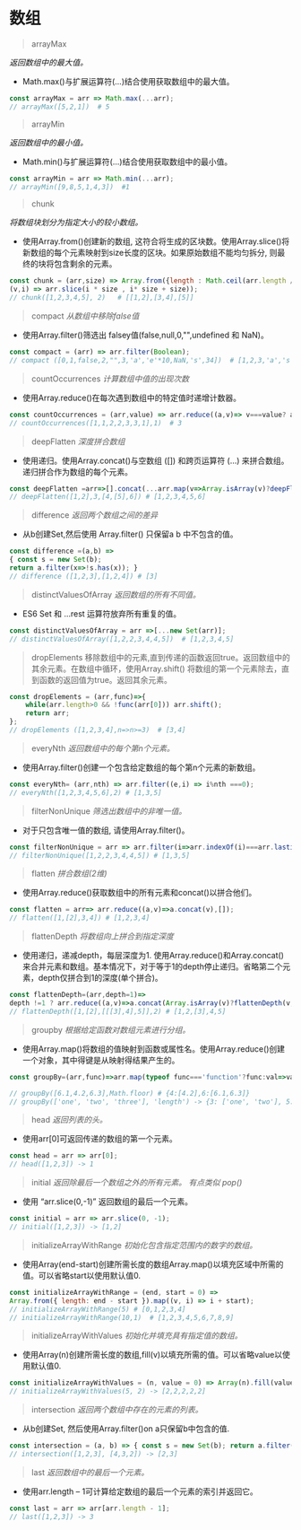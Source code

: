 # 数组

> arrayMax   

*返回数组中的最大值。*
* Math.max()与扩展运算符(...)结合使用获取数组中的最大值。 
```js
const arrayMax = arr => Math.max(...arr);
// arrayMax([5,2,1])  # 5
```  
> arrayMin  

*返回数组中的最小值。*
* Math.min()与扩展运算符(...)结合使用获取数组中的最小值。 
```js
const arrayMin = arr => Math.min(...arr);
// arrayMin([9,8,5,1,4,3])  #1
```

> chunk

*将数组块划分为指定大小的较小数组。*
* 使用Array.from()创建新的数组, 这符合将生成的区块数。使用Array.slice()将新数组的每个元素映射到size长度的区块。如果原始数组不能均匀拆分, 则最终的块将包含剩余的元素。
```js
const chunk = (arr,size) => Array.from({length : Math.ceil(arr.length / size)},
(v,i) => arr.slice(i * size , i* size + size)); 
// chunk([1,2,3,4,5], 2)   # [[1,2],[3,4],[5]]
```

> compact 
*从数组中移除false值*
* 使用Array.filter()筛选出 falsey值(false,null,0,"",undefined 和 NaN)。
```js
const compact = (arr) => arr.filter(Boolean);
// compact ([0,1,false,2,"",3,'a','e'*10,NaN,'s',34])  # [1,2,3,'a','s',34]
```

> countOccurrences
*计算数组中值的出现次数*
* 使用Array.reduce()在每次遇到数组中的特定值时递增计数器。

```js
const countOccurrences = (arr,value) => arr.reduce((a,v)=> v===value? a+1:a+0,0);
// countOccurrences([1,1,2,2,3,3,1],1)  # 3
```

> deepFlatten
*深度拼合数组*
* 使用递归。使用Array.concat()与空数组 ([]) 和跨页运算符 (…) 来拼合数组。递归拼合作为数组的每个元素。
```js
const deepFlatten =arr=>[].concat(...arr.map(v=>Array.isArray(v)?deepFlatten(v):v))
// deepFlatten([1,2],3,[4,[5],6]) # [1,2,3,4,5,6]
```
> difference 
*返回两个数组之间的差异*
* 从b创建Set,然后使用 Array.filter() 只保留a b 中不包含的值。
```js
const difference =(a,b) =>
{ const s = new Set(b);
return a.filter(x=>!s.has(x)); }
// difference ([1,2,3],[1,2,4]) # [3]
```

> distinctValuesOfArray
*返回数组的所有不同值。*
* ES6 Set 和 ...rest 运算符放弃所有重复的值。
```js
const distinctValuesOfArray = arr =>[...new Set(arr)];
// distinctValuesOfArray([1,2,2,3,4,4,5])  # [1,2,3,4,5] 
```

> dropElements 
移除数组中的元素,直到传递的函数返回true。返回数组中的其余元素。在数组中循环，使用Array.shift() 将数组的第一个元素除去，直到函数的返回值为true。返回其余元素。

```js
const dropElements = (arr,func)=>{
    while(arr.length>0 && !func(arr[0])) arr.shift();
    return arr;
};
// dropElements ([1,2,3,4],n=>n>=3)  # [3,4]
```
> everyNth
*返回数组中的每个第n个元素。*
* 使用Array.filter()创建一个包含给定数组的每个第n个元素的新数组。
```js
const everyNth= (arr,nth) => arr.filter((e,i) => i%nth ===0);
// everyNth([1,2,3,4,5,6],2) # [1,3,5]
```

> filterNonUnique
*筛选出数组中的非唯一值。*
* 对于只包含唯一值的数组, 请使用Array.filter()。
```js
const filterNonUnique = arr => arr.filter(i=>arr.indexOf(i)===arr.lastindexOf(i));
// filterNonUnique([1,2,2,3,4,4,5]) # [1,3,5]
``` 

> flatten 
*拼合数组(2维)*
* 使用Array.reduce()获取数组中的所有元素和concat()以拼合他们。
```js
const flatten = arr=> arr.reduce((a,v)=>a.concat(v),[]);
// flatten([1,[2],3,4]) # [1,2,3,4]
```

> flattenDepth
*将数组向上拼合到指定深度*
* 使用递归，递减depth，每层深度为1. 使用Array.reduce()和Array.concat() 来合并元素和数组。基本情况下，对于等于1的depth停止递归。省略第二个元素，depth仅拼合到1的深度(单个拼合)。
```js
const flattenDepth=(arr,depth=1)=>
depth !=1 ? arr.reduce((a,v)=>a.concat(Array.isArray(v)?flattenDepth(v,depth-1):v),[]):arr.reduce((a,v)=>a.concat(v),[]);
// flattenDepth([1,[2],[[[3],4],5]],2) # [1,2,[3],4,5]
```
> groupby
*根据给定函数对数组元素进行分组。*
* 使用Array.map()将数组的值映射到函数或属性名。使用Array.reduce()创建一个对象，其中得键是从映射得结果产生的。
```js
const groupBy=(arr,func)=>arr.map(typeof func==='function'?func:val=>val[func]).reduce((acc,val,i)=>{acc[val]=(acc[val]||[]).concat(arr[i]);return acc;},{});

// groupBy([6.1,4.2,6.3],Math.floor) # {4:[4.2],6:[6.1,6.3]}
// groupBy(['one', 'two', 'three'], 'length') -> {3: ['one', 'two'], 5: ['three']}
```
> head
*返回列表的头。*
* 使用arr[0]可返回传递的数组的第一个元素。
```js
const head = arr => arr[0];
// head([1,2,3]) -> 1
```

> initial
*返回除最后一个数组之外的所有元素。 有点类似 pop()*
* 使用 “arr.slice(0,-1)” 返回数组的最后一个元素。
```js
const initial = arr => arr.slice(0, -1);
// initial([1,2,3]) -> [1,2]
```

> initializeArrayWithRange
*初始化包含指定范围内的数字的数组。*
* 使用Array(end-start)创建所需长度的数组Array.map()以填充区域中所需的值。可以省略start以使用默认值0.
```js
const initializeArrayWithRange = (end, start = 0) =>
Array.from({ length: end - start }).map((v, i) => i + start);
// initializeArrayWithRange(5) # [0,1,2,3,4]
// initializeArrayWithRange(10,1)  # [1,2,3,4,5,6,7,8,9] 
```

> initializeArrayWithValues
*初始化并填充具有指定值的数组。*
* 使用Array(n)创建所需长度的数组,fill(v)以填充所需的值。可以省略value以使用默认值0.
```js
const initializeArrayWithValues = (n, value = 0) => Array(n).fill(value);
// initializeArrayWithValues(5, 2) -> [2,2,2,2,2]
```


> intersection
*返回两个数组中存在的元素的列表。*
* 从b创建Set, 然后使用Array.filter()on a只保留b中包含的值.
```js
const intersection = (a, b) => { const s = new Set(b); return a.filter(x => s.has(x)); };
// intersection([1,2,3], [4,3,2]) -> [2,3]
```

> last
*返回数组中的最后一个元素。*
* 使用arr.length – 1可计算给定数组的最后一个元素的索引并返回它。
```js
const last = arr => arr[arr.length - 1];
// last([1,2,3]) -> 3
```